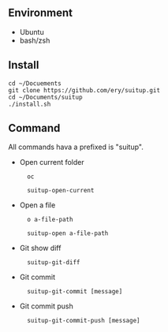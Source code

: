 
Environment
------------------------

+ Ubuntu
+ bash/zsh

Install
------------------------

    cd ~/Docuements
    git clone https://github.com/ery/suitup.git
    cd ~/Documents/suitup
    ./install.sh

Command
------------------------
All commands hava a prefixed is "suitup".

* Open current folder

        oc

        suitup-open-current

* Open a file

        o a-file-path

        suitup-open a-file-path

* Git show diff

        suitup-git-diff

* Git commit

        suitup-git-commit [message]

* Git commit push

        suitup-git-commit-push [message]

